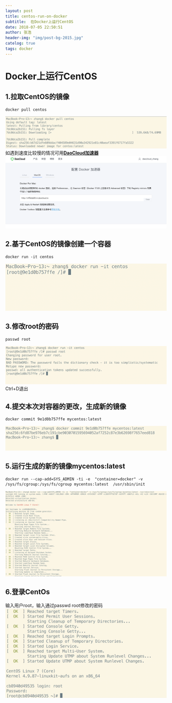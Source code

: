 ```yaml
---
layout: post
title: centos-run-on-docker     
subtitle:  在Docker上运行CentOS
date: 2018-07-05 22:50:51       
author: 张浩
header-img: "img/post-bg-2015.jpg"
catelog: true
tags: docker
---
```


# Docker上运行CentOS
## 1.拉取CentOS的镜像
```
docker pull centos
```
![docker-pull](/img/in-post/centos-run-on-docker/docker-pull.png)
如遇到速度比较慢的情况可用[**DaoCloud加速器**](https://www.daocloud.io/mirror#accelerator-doc)
![dao-cloud](/img/in-post/centos-run-on-docker/dao-cloud.png)
## 2.基于CentOS的镜像创建一个容器

```
docker run -it centos
```
![docker-run](/img/in-post/centos-run-on-docker/docker-run.png)
## 3.修改root的密码

```
passwd root
```
![passwd-root](/img/in-post/centos-run-on-docker/passwd-root.png)
Ctrl+D退出

## 4.提交本次对容器的更改，生成新的镜像

```
docker commit 9e1d0b757ffe mycentos:latest
```
![docker-commit](/img/in-post/centos-run-on-docker/docker-commit.png)
## 5.运行生成的新的镜像mycentos:latest

```
docker run --cap-add=SYS_ADMIN -ti -e  "container=docker" -v /sys/fs/cgroup:/sys/fs/cgroup mycentos:latest  /usr/sbin/init
```
![docker-run-centos](/img/in-post/centos-run-on-docker/docker-run-centos.png)
## 6.登录CentOs
输入用户root，输入通过passwd root修改的密码
![centos-login](/img/in-post/centos-run-on-docker/centos-login.png)










